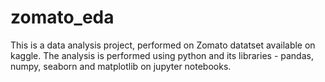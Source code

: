 # zomato_eda

This is a data analysis project, performed on Zomato datatset available on kaggle.
The analysis is performed using python and its libraries - pandas, numpy, seaborn and matplotlib on jupyter notebooks.
